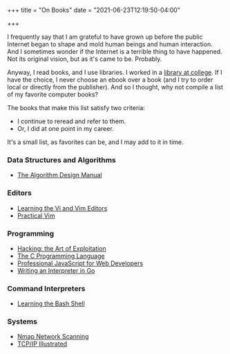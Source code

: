 +++
title = "On Books"
date = "2021-06-23T12:19:50-04:00"

+++

I frequently say that I am grateful to have grown up before the public Internet began to shape and mold human beings and human interaction.  And I sometimes wonder if the Internet is a terrible thing to have happened.  Not its original vision, but as it's came to be.  Probably.

Anyway, I read books, and I use libraries.  I worked in a [library at college].  If I have the choice, I never choose an ebook over a book (and I try to order local or directly from the publisher).  And so I thought, why not compile a list of my favorite computer books?

The books that make this list satisfy two criteria:

- I continue to reread and refer to them.
- Or, I did at one point in my career.

It's a small list, as favorites can be, and I may add to it in time.

### Data Structures and Algorithms

- [The Algorithm Design Manual](https://www.algorist.com/)

### Editors

- [Learning the Vi and Vim Editors](https://www.oreilly.com/library/view/learning-the-vi/9780596529833/)
- [Practical Vim](https://pragprog.com/titles/dnvim2/practical-vim-second-edition/)

### Programming

- [Hacking: the Art of Exploitation](https://nostarch.com/hacking2.htm)
- [The C Programming Language](https://en.wikipedia.org/wiki/The_C_Programming_Language)
- [Professional JavaScript for Web Developers](https://www.wiley.com/en-us/Professional+JavaScript+for+Web+Developers-p-9780764579080)
- [Writing an Interpreter in Go](https://interpreterbook.com/)

### Command Interpreters

- [Learning the Bash Shell](https://www.oreilly.com/library/view/learning-the-bash/1565923472/)

### Systems

- [Nmap Network Scanning](https://nmap.org/book/)
- [TCP/IP Illustrated](https://en.wikipedia.org/wiki/TCP/IP_Illustrated)

[library at college]: https://library.unm.edu/about/libraries/zim.php

